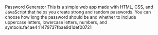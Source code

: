 Password Generator
This is a simple web app made with HTML, CSS, and JavaScript that helps you create strong and random passwords. You can choose how long the password should be and whether to include uppercase letters, lowercase letters, numbers, and symbols.fa4ae441479737fbae9d1def00721
